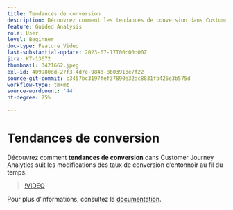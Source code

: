 ```yaml
---
title: Tendances de conversion
description: Découvrez comment les tendances de conversion dans Customer Journey Analytics effectuent le suivi des modifications des taux de conversion de l’entonnoir au fil du temps.
feature: Guided Analysis
role: User
level: Beginner
doc-type: Feature Video
last-substantial-update: 2023-07-17T00:00:00Z
jira: KT-13672
thumbnail: 3421662.jpeg
exl-id: 409980dd-27f3-4d7e-984d-8b0391be7f22
source-git-commit: c3457bc3197fef37890e32ac8831fb426e3b575d
workflow-type: tm+mt
source-wordcount: '44'
ht-degree: 25%

---
```


# Tendances de conversion

Découvrez comment **tendances de conversion** dans Customer Journey Analytics suit les modifications des taux de conversion d’entonnoir au fil du temps.

>[!VIDEO](https://video.tv.adobe.com/v/3423486/?learn=on&captions=fre_fr)

Pour plus dʼinformations, consultez la [documentation](https://experienceleague.adobe.com/docs/analytics-platform/using/guided-analysis/funnel/conversion-trends.html?lang=fr).

